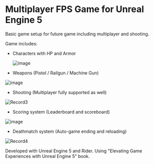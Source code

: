 # Multiplayer FPS Game for Unreal Engine 5

Basic game setup for future game including multiplayer and shooting.

Game includes:
  - Characters with HP and Armor
    
    ![image](https://github.com/jurikimurik/Multiplayer-FPS-UE5/assets/116065982/06abdeb1-f4ab-46c3-aed5-416969ec2663)

  - Weapons (Pistol / Railgun / Machine Gun)

  ![image](https://github.com/jurikimurik/Multiplayer-FPS-UE5/assets/116065982/c299b9ef-2942-4220-a5c4-5389897fc477)

    
  - Shooting (Multiplayer fully supported as well)

  ![Record3](https://github.com/jurikimurik/Multiplayer-FPS-UE5/assets/116065982/96f4c7f0-a649-4a15-be1f-425462b578fa)


  - Scoring system (Leaderboard and scoreboard)

  ![image](https://github.com/jurikimurik/Multiplayer-FPS-UE5/assets/116065982/a815abf1-b343-4a02-a28d-5106a31fa06f)

    
  - Deathmatch system (Auto-game ending and reloading)

  ![Record4](https://github.com/jurikimurik/Multiplayer-FPS-UE5/assets/116065982/2a3a47fe-20c1-486e-b7a0-c534826b04c6)


Developed with Unreal Engine 5 and Rider.
Using "Elevating Game Experiences with Unreal Engine 5" book.

